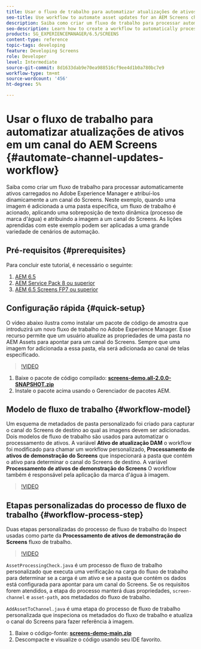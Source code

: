 ```yaml
---
title: Usar o fluxo de trabalho para automatizar atualizações de ativos em um canal do AEM Screens
seo-title: Use workflow to automate asset updates for an AEM Screens channel
description: Saiba como criar um fluxo de trabalho para processar automaticamente ativos carregados no Adobe Experience Manager e atribuí-los dinamicamente a um canal do Screens. Neste exemplo, quando uma imagem é adicionada a uma pasta específica, um fluxo de trabalho é acionado, aplicando uma marca d'água dinâmica e atribuindo a imagem a um canal do Screens. As lições aprendidas com este exemplo podem ser aplicadas a uma grande variedade de cenários de automação.
seo-description: Learn how to create a workflow to automatically process assets uploaded to Adobe Experience Manager and dynamically assign them to a Screens channel. In this example when an image is added to a specific folder, a workflow is triggered that applies a dynamic watermark and assigns the image to a Screens channel. Lessons learned from this example can be applied to a wide variety of automation scenarios.
products: SG_EXPERIENCEMANAGER/6.5/SCREENS
content-type: reference
topic-tags: developing
feature: Developing Screens
role: Developer
level: Intermediate
source-git-commit: 8d1633dab9e70ea988516cf9ee4d1b0a780bc7e9
workflow-type: tm+mt
source-wordcount: '456'
ht-degree: 5%

---
```



# Usar o fluxo de trabalho para automatizar atualizações de ativos em um canal do AEM Screens {#automate-channel-updates-workflow}

Saiba como criar um fluxo de trabalho para processar automaticamente ativos carregados no Adobe Experience Manager e atribuí-los dinamicamente a um canal do Screens. Neste exemplo, quando uma imagem é adicionada a uma pasta específica, um fluxo de trabalho é acionado, aplicando uma sobreposição de texto dinâmica (processo de marca d&#39;água) e atribuindo a imagem a um canal do Screens. As lições aprendidas com este exemplo podem ser aplicadas a uma grande variedade de cenários de automação.

## Pré-requisitos {#prerequisites}

Para concluir este tutorial, é necessário o seguinte:

1. [AEM 6.5](https://experienceleague.adobe.com/docs/experience-manager-65.html?lang=pt-BR)
1. [AEM Service Pack 8 ou superior](https://experienceleague.adobe.com/docs/experience-manager-65/release-notes/service-pack/sp-release-notes.html?lang=pt-BR)
1. [AEM 6.5 Screens FP7 ou superior](https://experienceleague.adobe.com/docs/experience-manager-screens/user-guide/release-notes/release-notes-fp-202103.html?lang=pt-BR)

## Configuração rápida {#quick-setup}

O vídeo abaixo ilustra como instalar um pacote de código de amostra que introduzirá um novo fluxo de trabalho no Adobe Experience Manager. Esse recurso permite que um usuário atualize as propriedades de uma pasta no AEM Assets para apontar para um canal do Screens. Sempre que uma imagem for adicionada a essa pasta, ela será adicionada ao canal de telas especificado.

>[!VIDEO](https://video.tv.adobe.com/v/333174/?quality=12&learn=on)

1. Baixe o pacote de código compilado: **[screens-demo.all-2.0.0-SNAPSHOT.zip](./assets/screens-demo.all-2.0.0-SNAPSHOT.zip)**
1. Instale o pacote acima usando o Gerenciador de pacotes AEM.

## Modelo de fluxo de trabalho {#workflow-model}

Um esquema de metadados de pasta personalizado foi criado para capturar o canal do Screens de destino ao qual as imagens devem ser adicionadas. Dois modelos de fluxo de trabalho são usados para automatizar o processamento de ativos. A variável **Ativo de atualização DAM** o workflow foi modificado para chamar um workflow personalizado, **Processamento de ativos de demonstração do Screens** que inspecionará a pasta que contém o ativo para determinar o canal do Screens de destino. A variável **Processamento de ativos de demonstração do Screens** O workflow também é responsável pela aplicação da marca d&#39;água à imagem.

>[!VIDEO](https://video.tv.adobe.com/v/333175/?quality=12&learn=on)

## Etapas personalizadas do processo de fluxo de trabalho {#workflow-process-step}

Duas etapas personalizadas do processo de fluxo de trabalho do Inspect usadas como parte da **Processamento de ativos de demonstração do Screens** fluxo de trabalho.

>[!VIDEO](https://video.tv.adobe.com/v/333179/?quality=12&learn=on)

`AssetProcessingCheck.java` é um processo de fluxo de trabalho personalizado que executa uma verificação na carga do fluxo de trabalho para determinar se a carga é um ativo e se a pasta que contém os dados está configurada para apontar para um canal do Screens. Se os requisitos forem atendidos, a etapa do processo manterá duas propriedades, `screen-channel` e `asset-path`, aos metadados do fluxo de trabalho.

`AddAssetToChannel.java` é uma etapa do processo de fluxo de trabalho personalizada que inspeciona os metadados do fluxo de trabalho e atualiza o canal do Screens para fazer referência à imagem.

1. Baixe o código-fonte: **[screens-demo-main.zip](./assets/screens-demo-main.zip)**
1. Descompacte e visualize o código usando seu IDE favorito.
